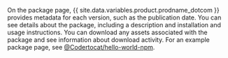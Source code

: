 On the package page, {{ site.data.variables.product.prodname_dotcom }} provides metadata for each version, such as the publication date. You can see details about the package, including a description and installation and usage instructions. You can download any assets associated with the package and see information about download activity. For an example package page, see [@Codertocat/hello-world-npm](https://github.com/Codertocat/hello-world-npm/packages/10696?version=1.0.1).
